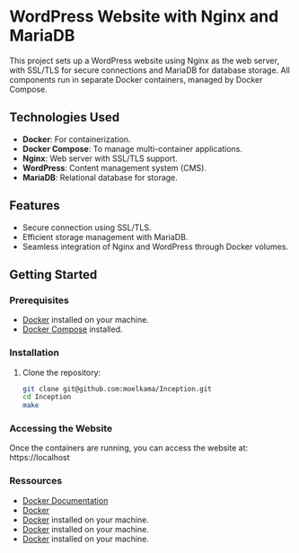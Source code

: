 # WordPress Website with Nginx and MariaDB

This project sets up a WordPress website using Nginx as the web server, with SSL/TLS for secure connections and MariaDB for database storage. All components run in separate Docker containers, managed by Docker Compose.

## Technologies Used

- **Docker**: For containerization.
- **Docker Compose**: To manage multi-container applications.
- **Nginx**: Web server with SSL/TLS support.
- **WordPress**: Content management system (CMS).
- **MariaDB**: Relational database for storage.

## Features

- Secure connection using SSL/TLS.
- Efficient storage management with MariaDB.
- Seamless integration of Nginx and WordPress through Docker volumes.

## Getting Started

### Prerequisites

- [Docker](https://docs.docker.com/get-docker/) installed on your machine.
- [Docker Compose](https://docs.docker.com/compose/install/) installed.

### Installation

1. Clone the repository:

   ```bash
   git clone git@github.com:moelkama/Inception.git
   cd Inception
   make

### Accessing the Website
   Once the containers are running,
   you can access the website at: https://localhost

### Ressources
- [Docker Documentation](https://docs.docker.com/get-started/)
- [Docker](https://docs.docker.com/get-docker/)
- [Docker](https://docs.docker.com/get-docker/) installed on your machine.
- [Docker](https://docs.docker.com/get-docker/) installed on your machine.
- [Docker](https://docs.docker.com/get-docker/) installed on your machine.
